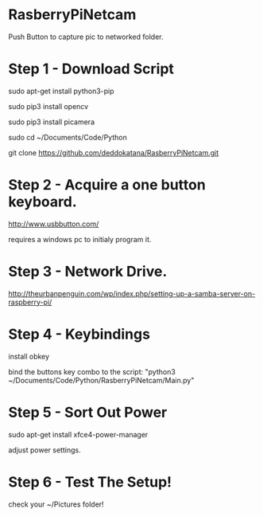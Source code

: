 # RasberryPiNetcam
Push Button to capture pic to networked folder.

# Step 1 - Download Script

sudo apt-get install python3-pip

sudo pip3 install opencv

sudo pip3 install picamera

sudo cd ~/Documents/Code/Python

git clone https://github.com/deddokatana/RasberryPiNetcam.git

# Step 2 - Acquire a one button keyboard.

http://www.usbbutton.com/

requires a windows pc to initialy program it.

# Step 3 - Network Drive.

http://theurbanpenguin.com/wp/index.php/setting-up-a-samba-server-on-raspberry-pi/

# Step 4 - Keybindings

install obkey

bind the buttons key combo to the script: "python3 ~/Documents/Code/Python/RasberryPiNetcam/Main.py"

# Step 5 - Sort Out Power

sudo apt-get install xfce4-power-manager

adjust power settings.

# Step 6 - Test The Setup!
 
 check your ~/Pictures folder!
